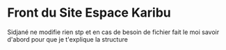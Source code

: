 # Front du Site Espace Karibu

Sidjané ne modifie rien stp et en cas de besoin de fichier fait le moi savoir d'abord pour que je t'explique la structure 
